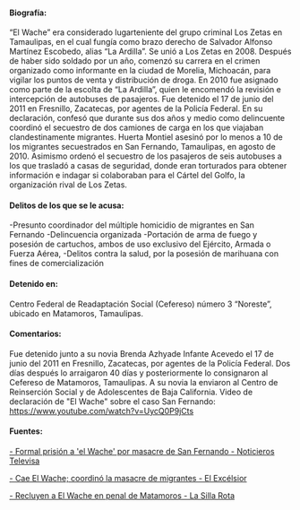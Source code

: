#### Biografía:

“El Wache” era considerado lugarteniente del grupo criminal Los Zetas en Tamaulipas, en el cual fungía como brazo derecho de Salvador Alfonso Martínez Escobedo, alias “La Ardilla”.
Se unió a Los Zetas en 2008. Después de haber sido soldado por un año, comenzó su carrera en el crimen organizado como informante en la ciudad de Morelia, Michoacán,  para vigilar los puntos de venta y distribución de droga. En 2010 fue asignado como parte de la escolta de “La Ardilla”, quien le encomendó la revisión e intercepción de autobuses de pasajeros. 
Fue detenido el 17 de junio del 2011 en Fresnillo, Zacatecas, por agentes de la Policía Federal. En su declaración, confesó que durante sus dos años y medio como delincuente coordinó el secuestro de dos camiones de carga en los que viajaban clandestinamente migrantes.
Huerta Montiel asesinó por lo menos a 10 de los migrantes secuestrados en San Fernando,  Tamaulipas, en agosto de 2010. Asimismo ordenó el secuestro de los pasajeros de seis autobuses a los que trasladó a casas de seguridad, donde eran torturados para obtener información e indagar si colaboraban para el Cártel del Golfo, la organización rival de Los Zetas.


#### Delitos de los que se le acusa:

-Presunto coordinador del múltiple homicidio de migrantes en San Fernando 
-Delincuencia organizada
-Portación de arma de fuego y posesión de cartuchos, ambos de uso exclusivo del Ejército, Armada o Fuerza Aérea,
-Delitos contra la salud, por la posesión de marihuana con fines de comercialización


#### Detenido en: 

Centro Federal de Readaptación Social (Cefereso) número 3 “Noreste”, ubicado en Matamoros, Tamaulipas.

#### Comentarios: 

Fue detenido junto a su novia Brenda Azhyade Infante Acevedo el 17 de junio del 2011 en Fresnillo, Zacatecas, por agentes de la Policía Federal. Dos días después lo arraigaron 40 días y posteriormente lo consignaron al Cefereso de Matamoros, Tamaulipas. A su novia la enviaron al Centro de Reinserción Social y de Adolescentes de Baja California.
Video de declaración de "El Wache" sobre el caso San Fernando: https://www.youtube.com/watch?v=UycQ0P9jCts

#### Fuentes:

[- Formal prisión a 'el Wache' por masacre de San Fernando - Noticieros Televisa](http://noticierostelevisa.esmas.com/nacional/334890/formal-prision-el-wache-masacre-san-fernando)

[- Cae El Wache; coordinó la masacre de migrantes - El Excélsior](http://www.excelsior.com.mx/2011/06/17/nacional/745570)

[- Recluyen a El Wache en penal de Matamoros - La Silla Rota](http://lasillarota.com/20320-encarcelan-a-el-wache-en-penal-de-matamoros#.VHYAN4eic_M)


